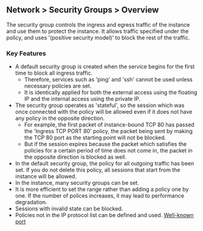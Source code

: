 ## Network > Security Groups > Overview

The security group controls the ingress and egress traffic of the instance and use them to protect the instance. It allows traffic specified under the policy, and uses '(positive security model)' to block the rest of the traffic.

### Key Features
* A default security group is created when the service begins for the first time to block all ingress traffic. 
  * Therefore, services such as 'ping' and 'ssh' cannot be used unless necessary policies are set. 
  * It is identically applied for both the external access using the floating IP and the internal access using the private IP. 
* The security group operates as 'stateful', so the session which was once connected with the policy will be allowed even if it does not have any policy in the opposite direction. 
  * For example, the first packet of instance-bound TCP 80 has passed the 'Ingress TCP PORT 80' policy, the packet being sent by making the TCP 80 port as the starting point will not be blocked. 
  * But if the session expires because the packet which satisfies the policies for a certain period of time does not come in, the packet in the opposite direction is blocked as well. 
* In the default security group, the policy for all outgoing traffic has been set. If you do not delete this policy, all sessions that start from the instance will be allowed.
* In the instance, many security groups can be set.
* It is more efficient to set the range rather than adding a policy one by one. If the number of polices increases, it may lead to performance degradation.
* Sessions with invalid state can be blocked.
* Policies not in the IP protocol list can be defined and used. [Well-known port](https://en.wikipedia.org/wiki/List_of_TCP_and_UDP_port_numbers)

